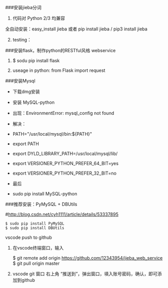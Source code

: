 

###安装jieba分词

1. 代码对 Python 2/3 均兼容

全自动安装：easy_install jieba 或者 pip install jieba / pip3 install jieba

2. testing：


###安装flask，制作python的RESTful风格 webservice

1. $ sodu pip install flask

2. useage in python:
	from Flask import request


###安装Mysql
- 下载dmg安装

- 安装	MySQL-python

- 出现：EnvironmentError: mysql_config not found
- 解决：
- PATH="/usr/local/mysql/bin:${PATH}"
- export PATH
- export DYLD_LIBRARY_PATH=/usr/local/mysql/lib/
- export VERSIONER_PYTHON_PREFER_64_BIT=yes
- export VERSIONER_PYTHON_PREFER_32_BIT=no

- 最后
- sudo pip install MySQL-python


###推荐安装：PyMySQL + DBUtils

#http://blog.csdn.net/cyh1111/article/details/53337895

	$ sudo pip install PyMySQL
	$ sudo pip install DBUtils

vscode push to github

1. 在vscode终端窗口，输入

	$ git remote add origin https://github.com/12343954/jieba_web_service
	$ git pull origin master

2. vscode git 窗口 右上角 “推送到”，弹出窗口，填入账号密码，确认，即可添加到github










